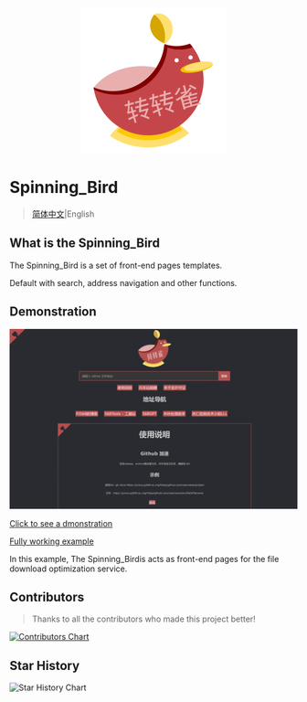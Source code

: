 <p align="center">
    <img height="256" src='./img/icon.svg' />
</p>

# Spinning_Bird

> [简体中文](./README.md)|English

## What is the Spinning_Bird

The Spinning_Bird is a set of front-end pages templates.

Default with search, address navigation and other functions.

## Demonstration

<p align="center">
    <img src="https://github.com/PJ-568/Spinning_Bird/blob/main/img/%E6%BC%94%E7%A4%BA.webp">
</p>

[Click to see a dmonstration](https://pj568.eu.org/Spinning_Bird/)

[Fully working example](https://proxy.pj568.eu.org/)

In this example, The Spinning_Birdis acts as front-end pages for the file download optimization service.

## Contributors

> Thanks to all the contributors who made this project better!

[![Contributors Chart](https://contrib.rocks/image?repo=PJ-568/Spinning_Bird)](https://github.com/PJ-568/Spinning_Bird/graphs/contributors)

## Star History

![Star History Chart](https://api.star-history.com/svg?repos=PJ-568/Spinning_Bird&type=Date)
